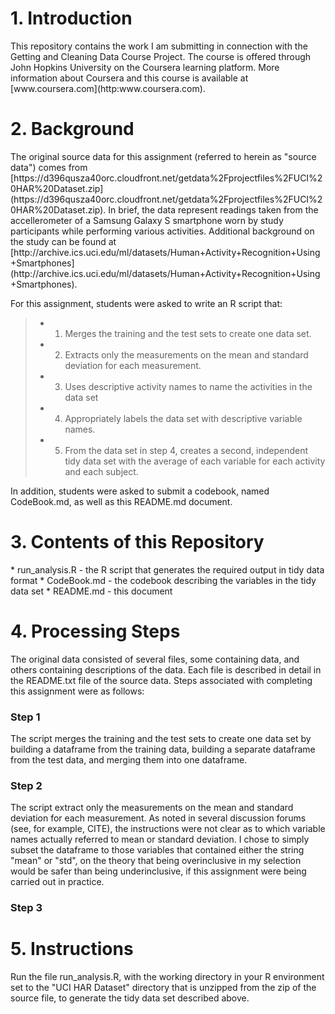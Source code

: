 <h1>1.  Introduction</h1>
This repository contains the work I am submitting in connection with the Getting and Cleaning Data Course Project.  The course is offered through John Hopkins University on the Coursera learning platform.  More information about Coursera and this course is available at [www.coursera.com](http:www.coursera.com).

<h1>2.  Background </h1>
The original source data for this assignment (referred to herein as "source data") comes from [https://d396qusza40orc.cloudfront.net/getdata%2Fprojectfiles%2FUCI%20HAR%20Dataset.zip](https://d396qusza40orc.cloudfront.net/getdata%2Fprojectfiles%2FUCI%20HAR%20Dataset.zip).  In brief, the data represent readings taken from the accellerometer of a Samsung Galaxy S smartphone worn by study participants while performing various activities.  Additional background on the study can be found at [http://archive.ics.uci.edu/ml/datasets/Human+Activity+Recognition+Using+Smartphones] (http://archive.ics.uci.edu/ml/datasets/Human+Activity+Recognition+Using+Smartphones).<p>  

For this assignment, students were asked to write an R script that:
> * 1. Merges the training and the test sets to create one data set.
> * 2. Extracts only the measurements on the mean and standard deviation for each measurement. 
> * 3. Uses descriptive activity names to name the activities in the data set
> * 4. Appropriately labels the data set with descriptive variable names. 
> * 5. From the data set in step 4, creates a second, independent tidy data set with the average of each variable for each activity and each subject.<br>

In addition, students were asked to submit a codebook, named CodeBook.md, as well as this README.md document.

<h1>3.  Contents of this Repository</h1>
* run_analysis.R - the R script that generates the required output in tidy data format
* CodeBook.md - the codebook describing the variables in the tidy data set
* README.md - this document


<h1>4. Processing Steps</h1>
The original data consisted of several files, some containing data, and others containing descriptions of the data.  Each file is described in detail in the README.txt file of the source data.  Steps associated with completing this assignment were as follows:

<h3>Step 1</h3>
 The script merges the training and the test sets to create one data set by building a dataframe from the training data, building a separate dataframe from the test data, and merging them into one dataframe.
 
 <h3>Step 2</h3>
The script extract only the measurements on the mean and standard deviation for each measurement.  As noted in several discussion forums (see, for example, CITE), the instructions were not clear as to which variable names actually referred to mean or standard deviation.  I chose to simply subset the dataframe to those variables that contained either the string "mean" or "std", on the theory that being overinclusive in my selection would be safer than being underinclusive, if this assignment were being carried out in practice.

<h3>Step 3</h3>

<h1>5.  Instructions </h2>
Run the file run_analysis.R, with the working directory in your R environment set to the "UCI HAR Dataset" directory that is unzipped from the zip of the source file, to generate the tidy data set described above.




